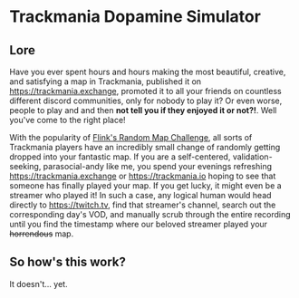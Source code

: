 # Trackmania Dopamine Simulator

## Lore

Have you ever spent hours and hours making the most beautiful, creative, and satisfying a map in Trackmania, published it on https://trackmania.exchange, promoted it to all your friends on countless different discord communities, only for nobody to play it? Or even worse, people to play and and then **not tell you if they enjoyed it or not?!**. Well you've come to the right place! 

With the popularity of [Flink's Random Map Challenge](https://flinkblog.de/RMC/), all sorts of Trackmania players have an incredibly small change of randomly getting dropped into your fantastic map. If you are a self-centered, validation-seeking, parasocial-andy like me, you spend your evenings refreshing https://trackmania.exchange or https://trackmania.io hoping to see that someone has finally played your map. If you get lucky, it might even be a streamer who played it! In such a case, any logical human would head directly to https://twitch.tv, find that streamer's channel, search out the corresponding day's VOD, and manually scrub through the entire recording until you find the timestamp where our beloved streamer played your ~~horrendous~~ map.

## So how's this work?

It doesn't... yet.